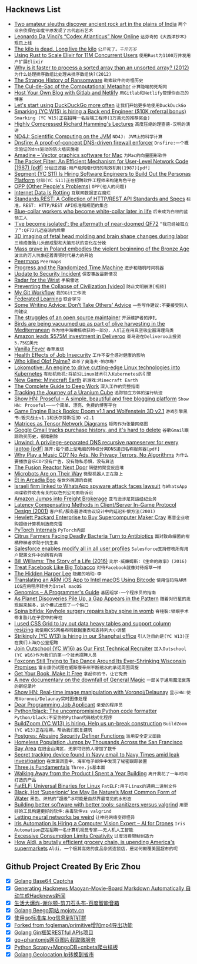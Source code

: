 ## Hacknews List


- [Two amateur sleuths discover ancient rock art in the plains of India](https://www.nytimes.com/2019/05/07/science/petroglyphs-rock-art-india.html)  `两个业余侦探在印度平原发现了古代岩石艺术`
- [Leonardo Da Vinci’s “Codex Atlanticus” Now Online](https://mymodernmet.com/leonardo-da-vinci-codex-atlanticus/)  `达芬奇的《大西洋抄本》现已上线`
- [The kilo is dead. Long live the kilo](https://news.mit.edu/2019/kilo-standard-change-0516)  `公斤死了。千斤万岁`
- [Using Rust to Scale Elixir for 11M Concurrent Users](https://blog.discordapp.com/using-rust-to-scale-elixir-for-11-million-concurrent-users-c6f19fc029d3)  `使用Rust为1100万并发用户扩展Elixir`
- [Why is it faster to process a sorted array than an unsorted array? (2012)](https://stackoverflow.com/questions/11227809/why-is-it-faster-to-process-a-sorted-array-than-an-unsorted-array)  `为什么处理排序数组比处理未排序数组快?(2012)`
- [The Strange History of Ransomware](https://medium.com/un-hackable/the-bizarre-pre-internet-history-of-ransomware-bb480a652b4b)  `勒索软件的奇怪历史`
- [The Cul-de-Sac of the Computational Metaphor](https://www.edge.org/conversation/rodney_a_brooks-the-cul-de-sac-of-the-computational-metaphor)  `计算隐喻的死胡同`
- [Host Your Own Blog with Gitlab and Netlify](https://brainfood.xyz/post/20190518-host-your-own-blog-in-1-hour/)  `用Gitlab和Netlify管理你自己的博客`
- [Let&#39;s start using DuckDuckGo more often](item?id=19947129)  `让我们开始更多地使用DuckDuckGo`
- [Smarking (YC W15) is hiring a Back end Engineer ($10K referral bonus)](https://jobs.lever.co/smarking/65be7a6c-bb60-44a9-9a49-c425f322da3f)  `Smarking (YC W15)正在招聘一名后端工程师(1万美元的推荐奖金)`
- [Highly Compressed Richard Hamming&#39;s Lectures](http://vaclavkosar.com/2019/03/03/Highly-Compressed-Richard-Hamming-Lectures.html)  `高度压缩的理查德·汉明的演讲`
- [ND4J: Scientific Computing on the JVM](https://github.com/deeplearning4j/nd4j)  `ND4J: JVM上的科学计算`
- [Dnsfire: A proof-of-concept DNS-driven firewall enforcer](https://github.com/wupeka/dnsfire)  `Dnsfire:一个概念验证的dns驱动的防火墙实施者`
- [Amadine – Vector graphics software for Mac](https://amadine.com)  `为Mac的向量图形软件`
- [The Packet Filter: An Efficient Mechanism for User-Level Network Code (1987) [pdf]](https://www.hpl.hp.com/techreports/Compaq-DEC/WRL-87-2.pdf)  `分组过滤器:用户级网络代码的有效机制(1987)[pdf]`
- [Segment (YC S11) Is Hiring Software Engineers to Build Out the Personas Platform](https://grnh.se/8da59f231)  `分部(YC S11)正在招聘软件工程师来构建角色平台`
- [OPP (Other People&#39;s Problems)](http://www.elidedbranches.com/2019/05/opp-other-peoples-problems.html)  `OPP(他人的问题)`
- [Internet Data Is Rotting](http://theconversation.com/your-internet-data-is-rotting-115891)  `互联网数据正在腐烂`
- [Standards.REST: A Collection of HTTP/REST API Standards and Specs](http://standards.rest/)  `标准。REST: HTTP/REST API标准和规范的集合`
- [Blue-collar workers who become white-collar later in life](https://melmagazine.com/en-us/story/blue-collar-to-white-collar-work-jobs)  `后来成为白领的蓝领工人`
- [&#39;I’ve become isolated&#39;: the aftermath of near-doomed QF72](https://www.smh.com.au/national/i-ve-become-very-isolated-the-aftermath-of-near-doomed-qf72-20190514-p51n7q.html)  `“我已经被孤立了”:QF72几近崩溃的后果`
- [3D imaging of fetal head molding and brain shape changes during labor](https://journals.plos.org/plosone/article?id=10.1371/journal.pone.0215721)  `三维成像胎儿头部成型和大脑形状的变化在分娩`
- [Mass grave in Poland embodies the violent beginning of the Bronze Age](https://arstechnica.com/science/2019/05/mass-grave-in-poland-embodies-the-violent-beginning-of-the-bronze-age/)  `波兰的万人坑象征着青铜时代暴力的开始`
- [Peermaps](https://peermaps.org/)  `Peermaps`
- [Progress and the Randomized Time Machine](https://kk.org/thetechnium/progress-and-the-randomized-time-machine/)  `进步和随机时间机器`
- [Update to Security Incident](https://stackoverflow.blog/2019/05/17/update-to-security-incident-may-17-2019/)  `保安事故最新情况`
- [Radar for the Wrist](https://spectrum.ieee.org/tech-talk/consumer-electronics/gadgets/radar-for-your-wrist)  `手腕雷达`
- [Preventing the Collapse of Civilization [video]](https://www.youtube.com/watch?v=pW-SOdj4Kkk)  `防止文明崩溃[视频]`
- [My Git Workflow](https://blog.osteele.com/2008/05/my-git-workflow/)  `我的Git工作流`
- [Federated Learning](https://federated.withgoogle.com/)  `联合学习`
- [Some Writing Advice: Don’t Take Others’ Advice](https://lithub.com/some-writing-advice-dont-take-others-advice/)  `一些写作建议:不要接受别人的建议`
- [The struggles of an open source maintainer](http://antirez.com/news/129)  `开源维护者的挣扎`
- [Birds are being vacuumed up as part of olive harvesting in the Mediterranean](https://www.birdguides.com/news/millions-of-birds-vacuumed-to-death-annually-in-mediterranean/)  `作为地中海橄榄收获的一部分，人们正在用真空吸尘器清理鸟类`
- [Amazon leads $575M investment in Deliveroo](https://techcrunch.com/2019/05/16/amazon-takes-a-bite-into-deliveroo/)  `亚马逊在Deliveroo上投资5.75亿美元`
- [Vanilla Fever](https://www.1843magazine.com/features/vanilla-fever)  `香草发烧`
- [Health Effects of Job Insecurity](https://wol.iza.org/articles/health-effects-of-job-insecurity/long)  `工作不安全感对健康的影响`
- [Who killed Olof Palme?](https://www.theguardian.com/news/2019/may/16/olof-palme-sweden-prime-minister-unsolved-murder-new-evidence)  `谁杀了奥洛夫·帕尔梅?`
- [Lokomotive: An engine to drive cutting-edge Linux technologies into Kubernetes](https://kinvolk.io/blog/2019/05/driving-kubernetes-forward-with-lokomotive/)  `有动机动机:将前沿Linux技术引入Kubernetes的引擎`
- [New Game: Minecraft Earth](https://www.minecraft.net/en-us/article/new-game--minecraft-earth#)  `新游戏:Minecraft Earth`
- [The Complete Guide to Deep Work](https://doist.com/blog/complete-guide-to-deep-work/)  `深入工作的完整指南`
- [Tracking the Journey of a Uranium Cube](https://physicstoday.scitation.org/doi/10.1063/PT.3.4202)  `追踪铀立方体的运行轨迹`
- [Show HN: Proseful – A simple, beautiful and free blogging platform](https://proseful.com)  `Show HN: Proseful——一个简单、漂亮、免费的博客平台`
- [Game Engine Black Books: Doom v1.1 and Wolfenstein 3D v2.1](http://fabiensanglard.net/gebb/index.html)  `游戏引擎黑书:毁灭战士v1.1和沃尔芬斯坦3D v2.1`
- [Matrices as Tensor Network Diagrams](https://www.math3ma.com/blog/matrices-as-tensor-network-diagrams)  `矩阵作为张量网络图`
- [Google Gmail tracks purchase history, and it&#39;s hard to delete](https://www.cnbc.com/2019/05/17/google-gmail-tracks-purchase-history-how-to-delete-it.html)  `谷歌Gmail跟踪购买历史，很难删除`
- [Unwind: A privilege-separated DNS recursive nameserver for every laptop [pdf]](https://www.openbsd.org/papers/bsdcan2019_unwind.pdf)  `展开:每个膝上型电脑的特权分离DNS递归名称服务器[pdf]`
- [Why Play a Music CD? No Ads, No Privacy Terrors, No Algorithms](https://www.nytimes.com/2019/05/15/technology/personaltech/music-streaming-cd.html)  `为什么要播放音乐CD?没有广告，没有隐私恐惧，没有算法`
- [The Fusion Reactor Next Door](https://www.nytimes.com/2019/05/13/business/fusion-energy-climate-change.html)  `隔壁的聚变反应堆`
- [Microbots Are on Their Way](https://www.nytimes.com/2019/04/30/science/microbots-robots-silicon-wafer.html)  `微型机器人正在路上`
- [Et in Arcadia Ego](https://www.theparisreview.org/blog/2019/05/15/et-in-arcadia-ego/)  `在世外桃源的自我`
- [Israeli firm linked to WhatsApp spyware attack faces lawsuit](https://www.msn.com/en-gb/news/world/israeli-firm-linked-to-whatsapp-spyware-attack-faces-lawsuit/ar-AABxqgd)  `与WhatsApp间谍软件攻击有关的以色列公司面临诉讼`
- [Amazon Jumps into Freight Brokerage](https://www.ttnews.com/articles/amazon-jumps-freight-brokerage)  `亚马逊涉足货运经纪业务`
- [Latency Compensating Methods in Client/Server In-Game Protocol Design (2001)](https://developer.valvesoftware.com/wiki/Latency_Compensating_Methods_in_Client/Server_In-game_Protocol_Design_and_Optimization)  `客户机/服务器游戏协议设计中的延迟补偿方法(2001)`
- [Hewlett Packard Enterprise to Buy Supercomputer Maker Cray](https://www.reuters.com/article/us-cray-m-a-hpe/hewlett-packard-enterprise-to-buy-supercomputer-maker-cray-in-1-30-billion-deal-idUSKCN1SN1CN)  `惠普企业收购超级计算机制造商克雷`
- [PyTorch Internals](http://blog.ezyang.com/2019/05/pytorch-internals/)  `PyTorch内部`
- [Citrus Farmers Facing Deadly Bacteria Turn to Antibiotics](https://www.nytimes.com/2019/05/17/health/antibiotics-oranges-florida.html)  `面对致命细菌的柑橘种植者求助于抗生素`
- [Salesforce enables modify all in all user profiles](https://www.reddit.com/r/salesforce/comments/bpq336/salesforce_enables_modify_all_in_all_user_profiles/)  `Salesforce支持修改所有用户配置文件中的所有内容`
- [Bill Williams: The Story of a Life (2016)](https://www.filfre.net/2016/01/bill-williams-the-story-of-a-life/)  `比尔·威廉姆斯:《生命的故事》(2016)`
- [Treat Facebook Like Big Tobacco](https://www.bloomberg.com/opinion/articles/2019-05-17/regulate-facebook-like-big-tobacco-not-like-a-phone-company)  `对待Facebook就像对待烟草一样`
- [The Hidden Harper Lee](https://www.theparisreview.org/blog/2019/05/15/the-hidden-harper-lee/)  `隐藏的哈珀·李`
- [Translating an ARM iOS App to Intel macOS Using Bitcode](https://www.highcaffeinecontent.com/blog/20190518-Translating-an-ARM-iOS-App-to-Intel-macOS-Using-Bitcode)  `使用位码将ARM iOS应用程序转换为Intel macOS`
- [Genomics – A Programmer&#39;s Guide](https://gist.github.com/andy-thomason/f304850bdf20d2cd2ecbb042d81b5e54)  `基因组学-一个程序员的指南`
- [As Planet Discoveries Pile Up, a Gap Appears in the Pattern](https://www.quantamagazine.org/as-planet-discoveries-pile-up-a-gap-appears-in-the-pattern-20190516/)  `随着对行星的发现越来越多，这个模式出现了一个缺口`
- [Spina bifida: Keyhole surgery repairs baby spine in womb](https://www.bbc.co.uk/news/health-48253477)  `脊柱裂:锁眼手术修复胎儿在子宫中的脊柱`
- [I used CSS Grid to lay out data heavy tables and support column resizing](https://adamlynch.com/flexible-data-tables-with-css-grid/?1)  `我使用CSS网格布局数据重表和支持列大小调整`
- [Strikingly (YC W13) is hiring in our Shanghai office](http://www.strikingly.com/s/careers?utm_source=hn&amp;utm_content=sh)  `引人注目的是(YC W13)正在我们上海办公室招聘`
- [Join Outschool (YC W16) as Our First Technical Recruiter](https://jobs.lever.co/outschool/c8dfd1b4-14c2-4552-800c-6673bfdf018e)  `加入Outschool (YC W16)作为我们的第一个技术招聘人员`
- [Foxconn Still Trying to Tap Dance Around Its Ever-Shrinking Wisconsin Promises](https://www.techdirt.com/articles/20190513/07332042196/foxconn-still-trying-to-tap-dance-around-ever-shrinking-wisconsin-promises.shtml)  `富士康仍试图在威斯康辛州不断缩水的承诺周围周旋`
- [Get Your Book, Make It Free](http://www.realtimerendering.com/blog/get-your-book-make-it-free/)  `拿起你的书，让它免费`
- [A new documentary on the downfall of General Magic](https://hyperallergic.com/500449/general-magic-documentary-smartphone-apple-silicon-valley/)  `一部关于通用魔法衰落的新纪录片`
- [Show HN: Real-time image manipulation with Voronoi/Delaunay](https://github.com/MauriceGit/Voronoi_Image_Manipulation)  `显示HN:使用Voronoi/Delaunay实时图像处理`
- [Dear Programming Job Applicant](http://joshcarter.com/software/dear_programming_job_applicant/)  `亲爱的程序员`
- [Python/black: The uncompromising Python code formatter](https://github.com/python/black)  `Python/black:不妥协的Python代码格式化程序`
- [BuildZoom (YC W13) is hiring. Help us un-break construction](https://jobs.lever.co/buildzoom)  `BuildZoom (YC W13)正在招聘。帮助我们恢复建筑`
- [Postgres: Abusing Security Definer Functions](https://www.cybertec-postgresql.com/en/abusing-security-definer-functions/)  `滥用安全定义函数`
- [Homeless Population Jumps by Thousands Across the San Francisco Bay Area](https://www.latimes.com/local/lanow/la-me-ln-northern-california-homeless-count-20190517-story.html)  `在旧金山湾区，无家可归的人增加了数千`
- [Secret tracking device found in Navy email to Navy Times amid leak investigation](https://www.militarytimes.com/2019/05/17/secret-tracking-device-found-in-navy-email-to-navy-times-amid-leak-investigation-raises-legal-ethical-questions/)  `在泄漏调查中，海军电子邮件中发现了秘密跟踪装置`
- [Three.js Fundamentals](https://threejsfundamentals.org/threejs/lessons/threejs-fundamentals.html)  `Three.js基本面`
- [Walking Away from the Product I Spent a Year Building](https://www.derrickreimer.com/essays/2019/05/17/im-walking-away-from-the-product-i-spent-a-year-building.html)  `离开我花了一年时间打造的产品`
- [FatELF: Universal Binaries for Linux](https://icculus.org/fatelf/)  `FatELF:用于Linux的通用二进制文件`
- [Black, Hot ‘Superionic’ Ice May Be Nature’s Most Common Form of Water](https://www.quantamagazine.org/black-hot-superionic-ice-may-be-natures-most-common-form-of-water-20190508/)  `黑色、炽热的“超级”冰可能是自然界最常见的水形态`
- [Building better software with better tools: sanitizers versus valgrind](https://lemire.me/blog/2019/05/16/building-better-software-with-better-tools-sanitizers-versus-valgrind/)  `用更好的工具构建更好的软件:杀毒软件vs valgrind`
- [Letting neural networks be weird](https://aiweirdness.com/post/184919085542/this-neural-net-would-like-to-deliver-these)  `让神经网络变得怪异`
- [Iris Automation Is Hiring a Computer Vision Expert – AI for Drones](http://www.irisonboard.com/careers/)  `Iris Automation正在招聘一名计算机视觉专家——无人机人工智能`
- [Excessive Consumption Limits Creativity](https://medium.com/the-mission/why-excessive-consumption-limits-your-creativity-6e925dd66daa)  `过度消费限制创造力`
- [How Aldi, a brutally efficient grocery chain, is upending America&#39;s supermarkets](https://edition.cnn.com/interactive/2019/05/business/aldi-walmart-low-food-prices/index.html)  `Aldi，一个极其高效的食品杂货连锁店，是如何颠覆美国超市的呢`

## Github Project Created By Eric Zhou

- [x] [Golang Base64 Captcha](https://github.com/mojocn/base64Captcha)
- [x] [Generating Hacknews Maoyan-Movie-Board Markdown Automatically 自动生成Hacknews新闻](https://github.com/dejavuzhou/md-genie)
- [x] [生活大爆炸-谢尔顿-剪刀石头布-百度智能音箱](https://github.com/mojocn/dueros-bang-game)
- [x] [Golang Beego网站 mojotv.cn](https://github.com/mojocn/www.mojotv.cn)
- [x] [使用go标准库,log信息到钉钉群](https://github.com/mojocn/dooger)
- [x] [Forked from fogleman/primitive增加mp4导出功能](https://github.com/mojocn/primitive)
- [x] [Golang Gin框架RESTful APIs项目](https://github.com/JJJJJJJerk/ezier-golang-web-api-framework)
- [x] [go+phantomjs网页图片截取微服务](https://github.com/mojocn/screen_shot)
- [x] [Python Scrapy+MongoDB+cnbeta爬虫样板](https://github.com/mojocn/scrapy_mongodb_boilerplate_cnbeta)
- [x] [Golang Geolocation Ip转换到省市](https://github.com/mojocn/ip2location)